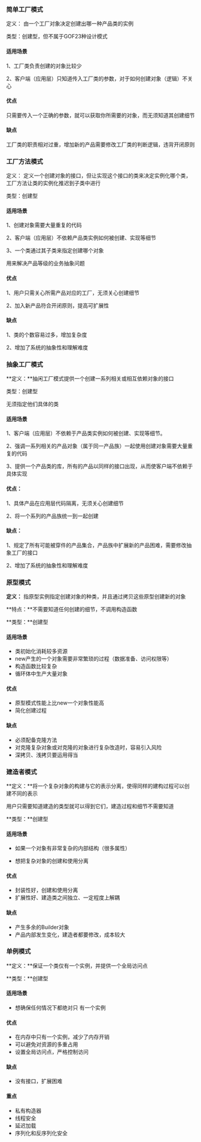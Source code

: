### 简单工厂模式

定义： 由一个工厂对象决定创建出哪一种产品类的实例

类型：创建型，但不属于GOF23种设计模式

#### 适用场景

1、工厂类负责创建的对象比较少

2、客户端（应用层）只知道传入工厂类的参数，对于如何创建对象（逻辑）不关心

#### 优点

只需要传入一个正确的参数，就可以获取你所需要的对象，而无须知道其创建细节

#### 缺点

工厂类的职责相对过重，增加新的产品需要修改工厂类的判断逻辑，违背开闭原则



### 工厂方法模式

定义： 定义一个创建对象的接口，但让实现这个接口的类来决定实例化哪个类，工厂方法让类的实例化推迟到子类中进行

类型：创建型

#### 适用场景

1、创建对象需要大量重复的代码

2、客户端（应用层）不依赖产品类实例如何被创建、实现等细节

3、一个类通过其子类来指定创建哪个对象

用来解决产品等级的业务抽象问题

#### 优点

1、用户只需关心所需产品对应的工厂，无须关心创建细节

2、加入新产品符合开闭原则，提高可扩展性

#### 缺点

1、类的个数容易过多，增加复杂度

2、增加了系统的抽象性和理解难度

### 抽象工厂模式

**定义：**抽闲工厂模式提供一个创建一系列相关或相互依赖对象的接口

类型：创建型

无须指定他们具体的类

#### 适用场景

1、客户端（应用层）不依赖于产品类实例如何被创建、实现等细节。

2、强调一系列相关的产品对象（属于同一产品族）一起使用创建对象需要大量重复的代码

3、提供一个产品类的库，所有的产品以同样的接口出现，从而使客户端不依赖于具体实现

#### **优点：**

1、具体产品在应用层代码隔离，无须关心创建细节

2、将一个系列的产品族统一到一起创建

#### 缺点：

1、规定了所有可能被穿件的产品集合，产品族中扩展新的产品困难，需要修改抽象工厂的接口

2、增加了系统的抽象性和理解难度

### 原型模式

**定义：** 指原型实例指定创建对象的种类，并且通过拷贝这些原型创建新的对象

**特点：**不需要知道任何创建的细节，不调用构造函数

**类型：**创建型 

#### 适用场景

- 类初始化消耗较多资源
- new产生的一个对象需要非常繁琐的过程（数据准备、访问权限等）
- 构造函数比较复杂
- 循环体中生产大量对象

#### 优点

- 原型模式性能上比new一个对象性能高
- 简化创建过程

#### 缺点

- 必须配备克隆方法 
- 对克隆复杂对象或对克隆的对象进行复杂改造时，容易引入风险
- 深拷贝、浅拷贝要运用得当

### 建造者模式

**定义：**将一个复杂对象的构建与它的表示分离，使得同样的建构过程可以创建不同的表示

用户只需要知道建造的类型就可以得到它们，建造过程和细节不需要知道

**类型：**创建型 

#### 适用场景

- 如果一个对象有非常复杂的内部结构（很多属性）

- 想把复杂对象的创建和使用分离

#### 优点

- 封装性好，创建和使用分离
- 扩展性好、建造类之间独立、一定程度上解耦

#### 缺点

- 产生多余的Builder对象
- 产品内部发生变化，建造者都要修改，成本较大

### 单例模式

**定义：**保证一个类仅有一个实例，并提供一个全局访问点

**类型：**创建型

#### 适用场景

- 想确保任何情况下都绝对只 有一个实例 

#### 优点

- 在内存中只有一个实例，减少了内存开销
- 可以避免对资源的多重占用
- 设置全局访问点，严格控制访问

#### **缺点**

- 没有接口，扩展困难

#### 重点

- 私有构造器
- 线程安全
- 延迟加载 
- 序列化和反序列化安全

 
